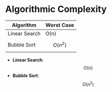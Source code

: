 # Algorithmic Complexity

| Algorithm | Worst Case |
|-----------|------------|
|Linear Search | O(n)    |
|Bubble Sort | $$ O(n^2) $$|

* **Linear Search**: $$O(n)$$
* **Bubble Sort**: $$O(n^2)$$

